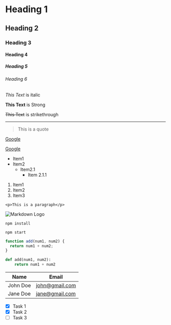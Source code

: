 <!-- Heading -->

# Heading 1

## Heading 2

### Heading 3

#### Heading 4

##### Heading 5

###### Heading 6

<!-- Italics -->

_This Text_ is italic

<!-- Strong -->

**This Text** is Strong

<!-- StrikeThrough -->

~~This Text~~ is strikethrough

<!-- Horizontal Rule -->

---

<!-- BlockQuotes -->

> This is a quote

<!-- Links -->

[Google](https://www.google.com)

[Google](https://www.google.com 'Title')

<!-- UL -->

- Item1
- Item2
  - Item2.1
    - Item 2.1.1

<!-- OL -->

1. Item1
1. Item2
1. Item3

<!-- Inline Code Block -->

`<p>This is a paragraph</p>`

<!-- Images -->

![Markdown Logo](https://markdown-here.com/img/icon256.png)

<!-- GitHub Markdown -->
<!-- Code Blocks -->

```
npm install

npm start
```

```javascript
function add(num1, num2) {
  return num1 + num2;
}
```

```python
def add(num1, num2):
    return num1 + num2
```

<!-- Tables -->

| Name     | Email          |
| -------- | -------------- |
| John Doe | john@gmail.com |
| Jane Doe | jane@gmail.com |

<!-- Tasks List -->

- [x] Task 1
- [x] Task 2
- [ ] Task 3
